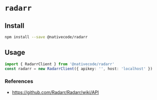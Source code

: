 # `radarr`

## Install

```sh
npm install --save @nativecode/radarr
```

## Usage

```typescript
import { RadarrClient } from '@nativecode/radarr'
const radarr = new RadarrClient({ apikey: '', host: 'localhost' })
```

### References

- https://github.com/Radarr/Radarr/wiki/API
